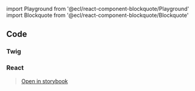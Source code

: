 import Playground from '@ecl/react-component-blockquote/Playground'
import Blockquote from '@ecl/react-component-blockquote/Blockquote'

## Code

### Twig

<div
  className="tmp-showcase"
  data-height="120"
  data-src="/_imports/ec/components/preview/ec-component-blockquote.html"></div>

### React

<Playground>
<Blockquote author="President Juncker" citation="An interconnected grid will help deliver the ultimate goal of the Energy Union, to ensure affordable, secure and sustainable energy, and also growth across the EU." />
</Playground>

[Open in storybook](/storybook/ec/index.html?selectedKind=Blockquote&selectedStory=interactive)
